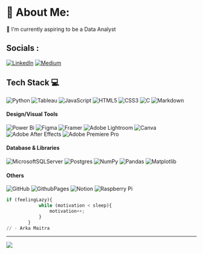 # 💫 About Me:
🔭 I'm currently aspiring to be a Data Analyst


## Socials :
[![LinkedIn](https://img.shields.io/badge/LinkedIn-%230077B5.svg?logo=linkedin&logoColor=white)](https://linkedin.com/in/ArkaMaitra) [![Medium](https://img.shields.io/badge/Medium-12100E?logo=medium&logoColor=white)](https://medium.com/@@ArkaMaitra) 

## Tech Stack 💻
![Python](https://img.shields.io/badge/python-000?style=for-the-badge&logo=python&logoColor=3670A0) 
![Tableau](https://img.shields.io/badge/Tableau-000?style=for-the-badge&logo=Tableau&logoColor=E97627)
![JavaScript](https://img.shields.io/badge/javascript-000?style=for-the-badge&logo=javascript&logoColor=%23F7DF1E) 
![HTML5](https://img.shields.io/badge/html5-000?style=for-the-badge&logo=html5&logoColor=orange) 
![CSS3](https://img.shields.io/badge/css3-000?style=for-the-badge&logo=css3&logoColor=blue) 
![C](https://img.shields.io/badge/c-000?style=for-the-badge&logo=c&logoColor=green)
![Markdown](https://img.shields.io/badge/-Markdown-000?style=for-the-badge&logo=markdown&logoColor=yellow)


#### Design/Visual Tools
![Power Bi](https://img.shields.io/badge/PowerBI-000?style=for-the-badge&logo=Power%20BI&fontColor=F2C811)
![Figma](https://img.shields.io/badge/-Figma-000?style=for-the-badge&logo=figma&logoColor=#F34E1E)
![Framer](https://img.shields.io/badge/-Framer-000?style=for-the-badge&logo=framer&logoColor=#0055FE)
![Adobe Lightroom](https://img.shields.io/badge/-Adobe%20Lightroom-000?style=for-the-badge&logo=adobe%20lightroom&logoColor=#2DAAFF)
![Canva](https://img.shields.io/badge/-Canva-000?style=for-the-badge&logo=canva)
![Adobe After Effects](https://img.shields.io/badge/-Adobe%20After%20Effects-000?style=for-the-badge&logo=Adobe%20After%20Effects&logoColor=#1F0040)
![Adobe Premiere Pro](https://img.shields.io/badge/Adobe%20Premiere%20Pro-000?style=for-the-badge&logo=Adobe%20Premiere%20Pro&logoColor=#F8A3FF)

#### Database & Libraries
![MicrosoftSQLServer](https://img.shields.io/badge/Microsoft%20SQL%20Server-000?style=for-the-badge&logo=microsoft%20sql%20server&logoColor=#FFB900) 
![Postgres](https://img.shields.io/badge/postgres-000?style=for-the-badge&logo=postgresql&logoColor=white) 
![NumPy](https://img.shields.io/badge/numpy-000?style=for-the-badge&logo=numpy&logoColor=4FA8CA) 
![Pandas](https://img.shields.io/badge/pandas-000?style=for-the-badge&logo=pandas&logoColor=0B0153) 
![Matplotlib](https://img.shields.io/badge/Matplotlib-000?style=for-the-badge&logo=Matplotlib&logoColor=E4AD5C) 

#### Others 
![GitHub](https://img.shields.io/badge/github-000?style=for-the-badge&logo=github&logoColor=white) 
![GithubPages](https://img.shields.io/badge/github%20pages-000?style=for-the-badge&logo=github&logoColor=427DB0)
![Notion](https://img.shields.io/badge/Notion-000?style=for-the-badge&logo=notion&logoColor=white) 
![Raspberry Pi](https://img.shields.io/badge/-RaspberryPi-000?style=for-the-badge&logo=Raspberry-Pi&logoColor=C51A4A) 

``` python
if (feelingLazy){
            while (motivation < sleep){
                motivation++;
            }
        }
// - Arka Maitra
```

---
[![](https://visitcount.itsvg.in/api?id=ArkaMaitra&icon=2&color=8)](https://visitcount.itsvg.in)

<!-- Proudly created with GPRM ( https://gprm.itsvg.in ) -->
